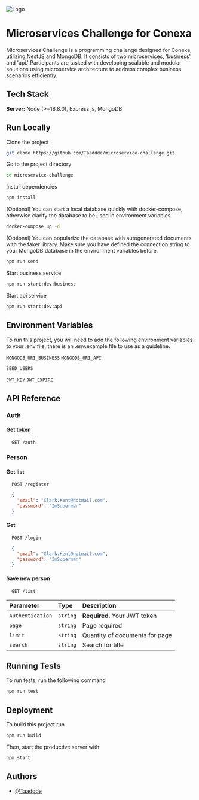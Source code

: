 
![Logo](https://i.imgur.com/Vycqa3b.png)


# Microservices Challenge for Conexa

Microservices Challenge is a programming challenge designed for Conexa, utilizing NestJS and MongoDB. It consists of two microservices, 'business' and 'api.' Participants are tasked with developing scalable and modular solutions using microservice architecture to address complex business scenarios efficiently.
## Tech Stack
**Server:** Node (>=18.8.0), Express js, MongoDB


## Run Locally

Clone the project

```bash
git clone https://github.com/Taaddde/microservice-challenge.git
```

Go to the project directory

```bash
cd microservice-challenge
```

Install dependencies

```bash
npm install
```

(Optional) You can start a local database quickly with docker-compose, otherwise clarify the database to be used in environment variables
```bash
docker-compose up -d
```

(Optional) You can popularize the database with autogenerated documents with the faker library. Make sure you have defined the connection string to your MongoDB database in the environment variables before.
```bash
npm run seed
```

Start business service
```bash
npm run start:dev:business
```

Start api service
```bash
npm run start:dev:api
```


## Environment Variables

To run this project, you will need to add the following environment variables to your .env file, there is an .env.example file to use as a guideline.

`MONGODB_URI_BUSINESS`
`MONGODB_URI_API`

`SEED_USERS`

`JWT_KEY`
`JWT_EXPIRE`


## API Reference

### Auth
#### Get token

```http
  GET /auth
```

### Person
#### Get list
```http
  POST /register
```
```json
  {
    "email": "Clark.Kent@hotmail.com",
    "password": "ImSuperman"
  }
```
#### Get
```http
  POST /login
```
```json
  {
    "email": "Clark.Kent@hotmail.com",
    "password": "ImSuperman"
  }
```

#### Save new person
```http
  GET /list
```
| Parameter | Type     | Description                |
| :-------- | :------- | :------------------------- |
| `Authentication` | `string` | **Required**. Your JWT token |
| `page` | `string` | Page required |
| `limit` | `string` | Quantity of documents for page |
| `search` | `string` | Search for title |

## Running Tests

To run tests, run the following command

```bash
npm run test
```


## Deployment

To build this project run

```bash
npm run build
```

Then, start the productive server with

```bash
npm start
```
## Authors

- [@Taaddde](https://github.com/Taaddde)

